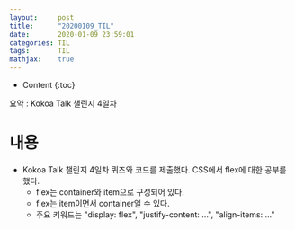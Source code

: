 ```yaml
---
layout:     post
title:      "20200109_TIL"
date:       2020-01-09 23:59:01
categories: TIL
tags:       TIL
mathjax:    true
---
```


* Content
{:toc}

요약 : Kokoa Talk 챌린지 4일차



# 내용

- Kokoa Talk 챌린지 4일차 퀴즈와 코드를 제출했다. CSS에서 flex에 대한 공부를 했다.
    - flex는 container와 item으로 구성되어 있다.
    - flex는 item이면서 container일 수 있다.
    - 주요 키워드는 "display: flex", "justify-content: ...", "align-items: ..."

    

